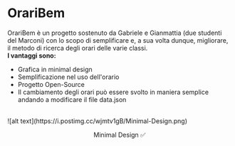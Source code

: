 # OrariBem
OrariBem è un progetto sostenuto da Gabriele e Gianmattia (due studenti del Marconi) con lo scopo di semplificare e, a sua volta dunque, migliorare, il metodo di ricerca degli orari delle varie classi.
<br />
**I vantaggi sono:**
- Grafica in minimal design
- Semplificazione nel uso dell'orario
- Progetto Open-Source
- Il cambiamento degli orari può essere svolto in maniera semplice andando a modificare il file data.json

<br />
![alt text](https://i.postimg.cc/wjmtv1gB/Minimal-Design.png)
<p align="center"> Minimal Design ✅ </p>
